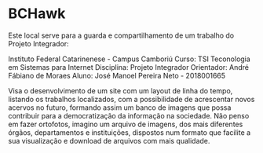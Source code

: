 # BCHawk  
Este local serve para a guarda e compartilhamento de um trabalho do Projeto Integrador:

Instituto Federal Catarinenese - Campus Camboriú
Curso: TSI Teconologia em Sistemas para Internet
Disciplina: Projeto Integrador
Orientador: André Fábiano de Moraes
Aluno: José Manoel Pereira Neto - 2018001665

Visa o desenvolvimento de um site com um layout de linha do tempo, listando os trabalhos localizados, com a possibilidade de acrescentar novos acervos no futuro, formando assim um banco de imagens que possa contribuir para a democratização da informação na sociedade.
Não penso em fazer ortofotos, imagino um arquivo de imagens, dos mais diferentes órgãos, departamentos e instituições, dispostos num formato que facilite a sua visualização e download de arquivos com mais qualidade.

